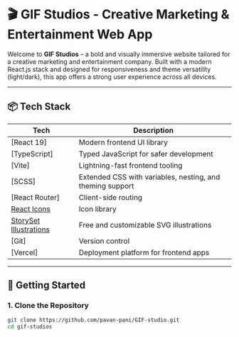 # 🎬 GIF Studios - Creative Marketing & Entertainment Web App

Welcome to **GIF Studios** – a bold and visually immersive website tailored for a creative marketing and entertainment company. Built with a modern React.js stack and designed for responsiveness and theme versatility (light/dark), this app offers a strong user experience across all devices.

---

## 📦 Tech Stack

| Tech                 | Description                                  |
|----------------------|----------------------------------------------|
| [React 19]       | Modern frontend UI library          |
| [TypeScript] | Typed JavaScript for safer development |
| [Vite]          | Lightning-fast frontend tooling     |
| [SCSS]     | Extended CSS with variables, nesting, and theming support |
| [React Router] | Client-side routing                 |
| [React Icons](https://react-icons.github.io/react-icons/) | Icon library                        |
| [StorySet Illustrations](https://storyset.com/) | Free and customizable SVG illustrations |
| [Git]          | Version control                     |
| [Vercel]      | Deployment platform for frontend apps |

---

## 🚀 Getting Started

### 1. Clone the Repository

```bash
git clone https://github.com/pavan-pani/GIF-studio.git
cd gif-studios
